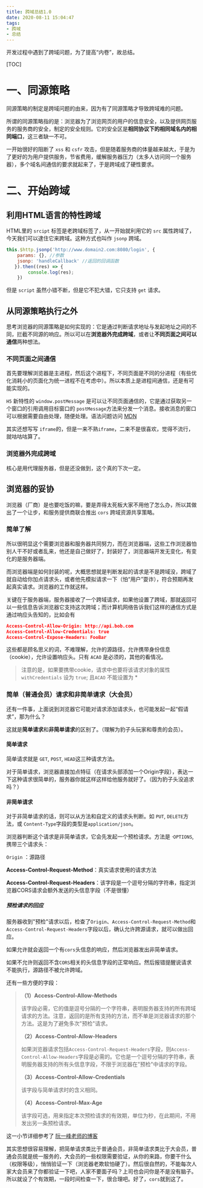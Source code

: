 ```yaml
---
title: 跨域总结1.0
date: 2020-08-11 15:04:47
tags:
- 跨域
- 总结
---
```


开发过程中遇到了跨域问题，为了提高“内卷”，故总结。

[TOC]

<!--more-->

# 一、同源策略

同源策略的制定是跨域问题的由来，因为有了同源策略才导致跨域难的问题。

所谓的同源策略指的是：浏览器为了浏览网页的用户的信息安全，以及提供网页服务的服务商的安全，制定的安全规则。它的安全区是**相同协议下的相同域名内的相同端口**，这三者缺一不可。

一开始很好的阻断了 `xss` 和 `csfr` 攻击，但是随着服务商的体量越来越大，于是为了更好的为用户提供服务，节省费用，缓解服务器压力（太多人访问同一个服务器），多个域名间通信的要求就起来了，于是跨域成了硬性要求。

# 二、开始跨域

## 利用HTML语言的特性跨域

HTML里的 `srcipt` 标签是老跨域标签了，从一开始就利用它的 `src` 属性跨域了，今天我们可以逮住它来跨域。这种方式也叫作 `jsonp` 跨域。

```javascript
this.$http.jsonp('http://www.domain2.com:8080/login', { 
    params: {}, //参数
    jsonp: 'handleCallback' //返回的回调函数
   }).then((res) => { 
    	console.log(res); 
	})
```

但是 `script` 虽然小错不断，但是它不犯大错，它只支持 `get` 请求。

## 从同源策略执行之外

思考浏览器的同源策略是如何实现的：它是通过判断请求地址与发起地址之间的不同，拦截不同源的响应。所以可以在**浏览器外完成跨域**，或者让**不同页面之间可以通信**两种想法。

### 不同页面之间通信

首先要理解浏览器是主进程，然后这个进程下，不同页面是不同的分进程（有些优化消耗小的页面化为统一进程不在考虑中）。所以本质上是进程间通信，还是有可能实现的。

`H5` 新特性的 `window.postMessage` 是可以让不同页面通信的，它是通过获取另一个窗口的引用调用目标窗口的 `postMessage`方法来分发一个消息。接收消息的窗口可以根据需要自由处理，随便处理。语法问题访问 [MDN](https://developer.mozilla.org/zh-CN/docs/Web/API/Window/postMessage#The_dispatched_event)

其实还想写写 `iframe`的，但是一来不熟`iframe`，二来不是很喜欢，觉得不流行，就咕咕咕算了。

### 浏览器外完成跨域

核心是用代理服务器，但是还没做到，这个真的下次一定。

## 浏览器的妥协

浏览器（厂商）是也要吃饭的嘛，要是弄得太死板大家不用他了怎么办，所以其做出了一个让步，和服务提供商联合推出 `cors` 跨域资源共享策略。

### 简单了解

所以很明显这个需要浏览器和服务器共同努力，而在浏览器端，这些工作浏览器怕别人干不好或者乱来，他还是自己做好了，封装好了，浏览器端开发无变化，有变化的是服务器端。

而浏览器端是如何封装的呢，大概思想就是判断发起的请求是不是跨域没，跨域了就自动给你加点请求头，或者他先模拟请求一下（怕“用户”耍诈），符合预期再发起真实请求。浏览器的工作就这样。

关键在于服务器端，服务器接收了一个跨域请求，如果他设置了跨域，那就返回可以一些信息告诉浏览器它支持这次跨域；而计算机网络告诉我们这样的通信方式是通过响应头告知的，比如会有

```json
Access-Control-Allow-Origin: http://api.bob.com
Access-Control-Allow-Credentials: true
Access-Control-Expose-Headers: FooBar
```

这些都是顾名思义的词，不难理解，允许的源路径，允许携带身份信息（cookie），允许设置响应头。只有 `ACAO` 是必须的，其他的看情况。

> 注意的是，如果要携带cookie，请求中也要将该请求对象的属性 `withCredentials` 设为 `true`; 且`ACAO` 不能设置为 *

### 简单（普通会员）请求和非简单请求（大会员）

还有一件事，上面说到浏览器它可能对请求添加请求头，也可能发起一起“假请求”，那为什么？

这就是**简单请求**和**非简单请求**的区别了。（理解为豹子头玩家和尊贵的会员）。

#### 简单请求

简单请求就是 `GET`, `POST`, `HEAD`这三种请求方法。

对于简单请求，浏览器直接加点特征（在请求头部添加一个Origin字段），表达一下这种请求很简单的，服务器你就这样这样给他服务就好了。（因为豹子头没追求吗？）

#### 非简单请求

对于非简单请求的话，则可以从方法和自定义的请求头判断。如 `PUT`, `DELETE`方法，或 `Content-Type`字段的类型是`application/json`。

浏览器判断这个请求是非简单请求，它会先发起一个预检请求。方法是 ·`OPTIONS`,携带三个请求头：

 `Origin` ：源路径

**Access-Control-Request-Method**：真实请求使用的请求方法

**Access-Control-Request-Headers**：该字段是一个逗号分隔的字符串，指定浏览器CORS请求会额外发送的头信息字段（不是很懂）

##### 预检请求的回应

服务器收到"预检"请求以后，检查了`Origin`、`Access-Control-Request-Method`和`Access-Control-Request-Headers`字段以后，确认允许跨源请求，就可以做出回应。

如果允许就会返回一个有`cors`头信息的响应，然后浏览器发出非简单请求。

如果不允许则返回不含`CORS`相关的头信息字段的正常响应。然后报错提醒说请求不能执行，源路径不被允许跨域。

还有一些方便的字段：

>**（1）Access-Control-Allow-Methods**
>
>该字段必需，它的值是逗号分隔的一个字符串，表明服务器支持的所有跨域请求的方法。注意，返回的是所有支持的方法，而不单是浏览器请求的那个方法。这是为了避免多次"预检"请求。
>
>**（2）Access-Control-Allow-Headers**
>
>如果浏览器请求包括`Access-Control-Request-Headers`字段，则`Access-Control-Allow-Headers`字段是必需的。它也是一个逗号分隔的字符串，表明服务器支持的所有头信息字段，不限于浏览器在"预检"中请求的字段。
>
>**（3）Access-Control-Allow-Credentials**
>
>该字段与简单请求时的含义相同。
>
>**（4）Access-Control-Max-Age**
>
>该字段可选，用来指定本次预检请求的有效期，单位为秒，在此期间，不用发出另一条预检请求。

这一小节详细参考了 [阮一峰老师的博客](http://www.ruanyifeng.com/blog/2016/04/cors.html)

其实思想很容易理解，把简单请求类比于普通会员，非简单请求类比于大会员，普通会员就是统一服务的，大会员的一些权限需要验证，从你的来路，你要干什么（权限等级），悄悄验证一下（浏览器老欺软怕硬了）。然后很自然的，不能每次人家大会员来了你都验证一下吧，人家不要面子吗？上司也会问你是不是没有脑子。所以就设了个有效期，一段时间检查一下，很合理吧。好了，`cors`就到这了。


